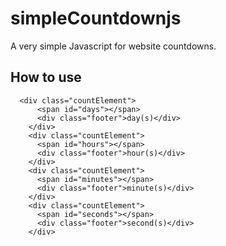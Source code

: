 # simpleCountdownjs
A very simple Javascript for website countdowns.

## How to use
```
  <div class="countElement">
      <span id="days"></span>
      <div class="footer">day(s)</div>
    </div>
    <div class="countElement">
      <span id="hours"></span>
      <div class="footer">hour(s)</div>
    </div>
    <div class="countElement">
      <span id="minutes"></span>
      <div class="footer">minute(s)</div>
    </div>
    <div class="countElement">
      <span id="seconds"></span>
      <div class="footer">second(s)</div>
    </div>
```
